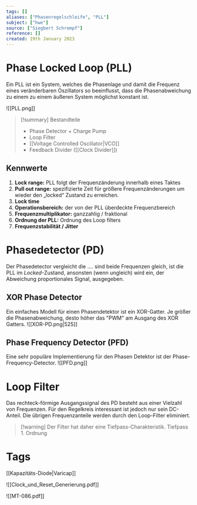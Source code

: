 ```yaml
---
tags: []
aliases: ["Phasenregelschleife", "PLL"]
subject: ["hwe"]
source: ["Siegbert Schrempf"]
reference: []
created: 19th January 2023
---
```


# Phase Locked Loop (PLL)

Ein PLL ist ein System, welches die Phasenlage und damit die Frequenz eines veränderbaren Oszillators so beeinflusst, dass die Phasenabweichung zu einem zu einem äußeren System möglichst konstant ist. 

![[PLL.png]]

> [!summary] Bestandteile
> - Phase Detector + Charge Pump
> - Loop Filter
> - [[Voltage Controlled Oscillator|VCO]]
> - Feedback Divider ([[Clock Divider]])

## Kennwerte
1. **Lock range:** PLL folgt der Frequenzänderung innerhalb eines Taktes
2. **Pull out range:** spezifizierte Zeit für größere Frequenzänderungen um wieder den „locked“ Zustand zu erreichen.
3. **Lock time**
4. **Operationsbereich:** der von der PLL überdeckte Frequenzbereich
5. **Frequenzmultiplikator:** ganzzahlig / fraktional
6. **Ordnung der PLL:** Ordnung des Loop filters
7. **Frequenzstabilität / Jitter**
	
# Phasedetector (PD)
Der Phasedetector vergleicht die .... sind beide Frequenzen gleich, ist die PLL im *Locked*-Zustand, ansonsten (wenn ungleich) wird ein, der Abweichung proportionales Signal, ausgegeben.

## XOR Phase Detector
Ein einfaches Modell für einen Phasendetektor ist ein XOR-Gatter.
Je größer die Phasenabweichung, desto höher das "PWM" am Ausgang des XOR Gatters.
![[XOR-PD.png|525]]
## Phase Frequency Detector (PFD)
Eine sehr populäre Implementierung für den Phasen Detektor ist der Phase-Frequency-Detector.
![[PFD.png]]
# Loop Filter
Das rechteck-förmige Ausgangssignal des PD besteht aus einer Vielzahl von Frequenzen.
Für den Regelkreis interessant ist jedoch nur sein DC-Anteil. Die übrigen Frequenzanteile werden durch den Loop-Filter eliminiert.

> [!warning] Der Filter hat daher eine Tiefpass-Charakteristik.
> Tiefpass 1. Ordnung

# Tags
[[Kapazitäts-Diode|Varicap]]

![[Clock_und_Reset_Generierung.pdf]]

![[MT-086.pdf]]